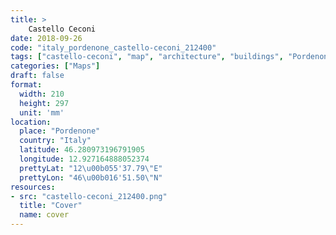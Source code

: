 ```yaml
---
title: > 
    Castello Ceconi
date: 2018-09-26
code: "italy_pordenone_castello-ceconi_212400"
tags: ["castello-ceconi", "map", "architecture", "buildings", "Pordenone", "Italy"]
categories: ["Maps"]
draft: false
format:
  width: 210
  height: 297
  unit: 'mm'
location:
  place: "Pordenone"
  country: "Italy"
  latitude: 46.280973196791905
  longitude: 12.927164888052374
  prettyLat: "12\u00b055'37.79\"E"
  prettyLon: "46\u00b016'51.50\"N"
resources:
- src: "castello-ceconi_212400.png"
  title: "Cover"
  name: cover
---
```

